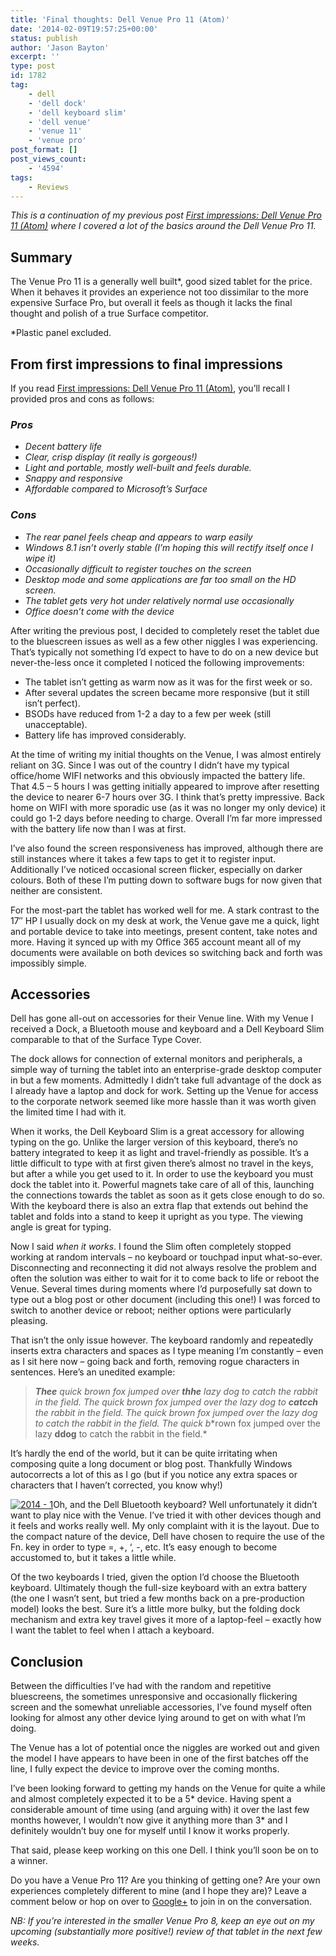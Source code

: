 ```yaml
---
title: 'Final thoughts: Dell Venue Pro 11 (Atom)'
date: '2014-02-09T19:57:25+00:00'
status: publish
author: 'Jason Bayton'
excerpt: ''
type: post
id: 1782
tag:
    - dell
    - 'dell dock'
    - 'dell keyboard slim'
    - 'dell venue'
    - 'venue 11'
    - 'venue pro'
post_format: []
post_views_count:
    - '4594'
tags:
    - Reviews
---
```

*This is a continuation of my previous post [First impressions: Dell Venue Pro 11 (Atom)](/2013/12/first-impressions-dell-venue-pro-11-atom/ "First impressions: Dell Venue Pro 11 (Atom)") where I covered a lot of the basics around the Dell Venue Pro 11.*

Summary
-------

The Venue Pro 11 is a generally well built\*, good sized tablet for the price. When it behaves it provides an experience not too dissimilar to the more expensive Surface Pro, but overall it feels as though it lacks the final thought and polish of a true Surface competitor.

\*Plastic panel excluded.

From first impressions to final impressions
-------------------------------------------

If you read [First impressions: Dell Venue Pro 11 (Atom)](/2013/12/first-impressions-dell-venue-pro-11-atom/ "First impressions: Dell Venue Pro 11 (Atom)"), you’ll recall I provided pros and cons as follows:

### *Pros*

- *Decent battery life*
- *Clear, crisp display (it really is gorgeous!)*
- *Light and portable, mostly well-built and feels durable.*
- *Snappy and responsive*
- *Affordable compared to Microsoft’s Surface*

### *Cons*

- *The rear panel feels cheap and appears to warp easily*
- *Windows 8.1 isn’t overly stable (I’m hoping this will rectify itself once I wipe it)*
- *Occasionally difficult to register touches on the screen*
- *Desktop mode and some applications are far too small on the HD screen.*
- *The tablet gets very hot under relatively normal use occasionally*
- *Office doesn’t come with the device*

After writing the previous post, I decided to completely reset the tablet due to the bluescreen issues as well as a few other niggles I was experiencing. That’s typically not something I’d expect to have to do on a new device but never-the-less once it completed I noticed the following improvements:

- The tablet isn’t getting as warm now as it was for the first week or so.
- After several updates the screen became more responsive (but it still isn’t perfect).
- BSODs have reduced from 1-2 a day to a few per week (still unacceptable).
- Battery life has improved considerably.

At the time of writing my initial thoughts on the Venue, I was almost entirely reliant on 3G. Since I was out of the country I didn’t have my typical office/home WIFI networks and this obviously impacted the battery life. That 4.5 – 5 hours I was getting initially appeared to improve after resetting the device to nearer 6-7 hours over 3G. I think that’s pretty impressive. Back home on WIFI with more sporadic use (as it was no longer my only device) it could go 1-2 days before needing to charge. Overall I’m far more impressed with the battery life now than I was at first.

I’ve also found the screen responsiveness has improved, although there are still instances where it takes a few taps to get it to register input. Additionally I’ve noticed occasional screen flicker, especially on darker colours. Both of these I’m putting down to software bugs for now given that neither are consistent.

For the most-part the tablet has worked well for me. A stark contrast to the 17″ HP I usually dock on my desk at work, the Venue gave me a quick, light and portable device to take into meetings, present content, take notes and more. Having it synced up with my Office 365 account meant all of my documents were available on both devices so switching back and forth was impossibly simple.

Accessories
-----------

Dell has gone all-out on accessories for their Venue line. With my Venue I received a Dock, a Bluetooth mouse and keyboard and a Dell Keyboard Slim comparable to that of the Surface Type Cover.

The dock allows for connection of external monitors and peripherals, a simple way of turning the tablet into an enterprise-grade desktop computer in but a few moments. Admittedly I didn’t take full advantage of the dock as I already have a laptop and dock for work. Setting up the Venue for access to the corporate network seemed like more hassle than it was worth given the limited time I had with it.

When it works, the Dell Keyboard Slim is a great accessory for allowing typing on the go. Unlike the larger version of this keyboard, there’s no battery integrated to keep it as light and travel-friendly as possible. It’s a little difficult to type with at first given there’s almost no travel in the keys, but after a while you get used to it. In order to use the keyboard you must dock the tablet into it. Powerful magnets take care of all of this, launching the connections towards the tablet as soon as it gets close enough to do so. With the keyboard there is also an extra flap that extends out behind the tablet and folds into a stand to keep it upright as you type. The viewing angle is great for typing.

Now I said *when it works*. I found the Slim often completely stopped working at random intervals – no keyboard or touchpad input what-so-ever. Disconnecting and reconnecting it did not always resolve the problem and often the solution was either to wait for it to come back to life or reboot the Venue. Several times during moments where I’d purposefully sat down to type out a blog post or other document (including this one!) I was forced to switch to another device or reboot; neither options were particularly pleasing.

That isn’t the only issue however. The keyboard randomly and repeatedly inserts extra characters and spaces as I type meaning I’m constantly – even as I sit here now – going back and forth, removing rogue characters in sentences. Here’s an unedited example:

> ***Thee** quick brown fox jumped over **thhe** lazy dog t**o c**atch the rabbit in the field. The quick brown fox jumped over the lazy dog to **catcch** the rabbit in the field. The quick brown fo**x j**umped over the lazy dog to catch the rabbit in the field. The quic**k b**rown fox jumped over the lazy **ddog** to catch the rabbit in the field.*

It’s hardly the end of the world, but it can be quite irritating when composing quite a long document or blog post. Thankfully Windows autocorrects a lot of this as I go (but if you notice any extra spaces or characters that I haven’t corrected, you know why!)

[![2014 - 1](https://bucket.bayton.uk-lon1.upcloudobjects.com/uploads/2014/02/2014-1-300x225.jpg)](https://bucket.bayton.uk-lon1.upcloudobjects.com/uploads/2014/02/2014-1.jpg)Oh, and the Dell Bluetooth keyboard? Well unfortunately it didn’t want to play nice with the Venue. I’ve tried it with other devices though and it feels and works really well. My only complaint with it is the layout. Due to the compact nature of the device, Dell have chosen to require the use of the Fn. key in order to type =, +, ‘, -, etc. It’s easy enough to become accustomed to, but it takes a little while.

Of the two keyboards I tried, given the option I’d choose the Bluetooth keyboard. Ultimately though the full-size keyboard with an extra battery (the one I wasn’t sent, but tried a few months back on a pre-production model) looks the best. Sure it’s a little more bulky, but the folding dock mechanism and extra key travel gives it more of a laptop-feel – exactly how I want the tablet to feel when I attach a keyboard.

Conclusion
----------

Between the difficulties I’ve had with the random and repetitive bluescreens, the sometimes unresponsive and occasionally flickering screen and the somewhat unreliable accessories, I’ve found myself often looking for almost any other device lying around to get on with what I’m doing.

The Venue has a lot of potential once the niggles are worked out and given the model I have appears to have been in one of the first batches off the line, I fully expect the device to improve over the coming months.

I’ve been looking forward to getting my hands on the Venue for quite a while and almost completely expected it to be a 5\* device. Having spent a considerable amount of time using (and arguing with) it over the last few months however, I wouldn’t now give it anything more than 3\* and I definitely wouldn’t buy one for myself until I know it works properly.

That said, please keep working on this one Dell. I think you’ll soon be on to a winner.

Do you have a Venue Pro 11? Are you thinking of getting one? Are your own experiences completely different to mine (and I hope they are)? Leave a comment below or hop on over to [Google+](https://plus.google.com/105616249858609350212/posts/X2dWLnnyqax) to join in on the conversation.

*NB: If you’re interested in the smaller Venue Pro 8, keep an eye out on my upcoming (substantially more positive!) review of that tablet in the next few weeks.*